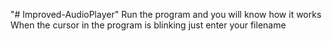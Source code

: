 "# Improved-AudioPlayer" 
Run the program and you will know how it works
When the cursor in the program is blinking just enter your filename
